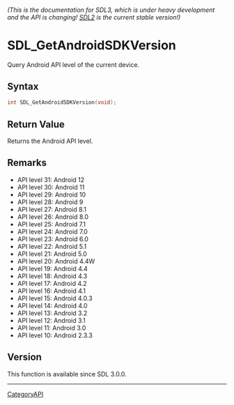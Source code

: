 ###### (This is the documentation for SDL3, which is under heavy development and the API is changing! [SDL2](https://wiki.libsdl.org/SDL2/) is the current stable version!)
# SDL_GetAndroidSDKVersion

Query Android API level of the current device.

## Syntax

```c
int SDL_GetAndroidSDKVersion(void);

```

## Return Value

Returns the Android API level.

## Remarks

- API level 31: Android 12
- API level 30: Android 11
- API level 29: Android 10
- API level 28: Android 9
- API level 27: Android 8.1
- API level 26: Android 8.0
- API level 25: Android 7.1
- API level 24: Android 7.0
- API level 23: Android 6.0
- API level 22: Android 5.1
- API level 21: Android 5.0
- API level 20: Android 4.4W
- API level 19: Android 4.4
- API level 18: Android 4.3
- API level 17: Android 4.2
- API level 16: Android 4.1
- API level 15: Android 4.0.3
- API level 14: Android 4.0
- API level 13: Android 3.2
- API level 12: Android 3.1
- API level 11: Android 3.0
- API level 10: Android 2.3.3

## Version

This function is available since SDL 3.0.0.

----
[CategoryAPI](CategoryAPI)

